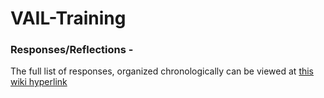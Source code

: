 # VAIL-Training

### Responses/Reflections -
The full list of responses, organized chronologically can be viewed at <a href="https://github.com/DuckBoss/VAIL-Training/wiki">this wiki hyperlink</a>
